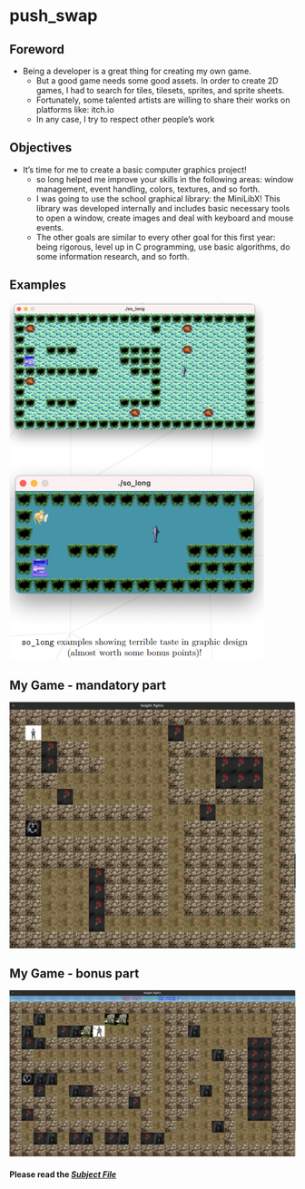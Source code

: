 # push_swap
## Foreword
- Being a developer is a great thing for creating my own game.
    - But a good game needs some good assets. In order to create 2D games, I had to search for tiles, tilesets, sprites, and sprite sheets.
    - Fortunately, some talented artists are willing to share their works on platforms like: itch.io
    - In any case, I try to respect other people’s work
## Objectives
- It’s time for me to create a basic computer graphics project!
    - so long helped me improve your skills in the following areas: window management, event handling, colors, textures, and so forth.
    - I was going to use the school graphical library: the MiniLibX! This library was developed internally and includes basic necessary tools to open a window, create images and deal with keyboard and mouse events.
    - The other goals are similar to every other goal for this first year: being rigorous, level up in C programming, use basic algorithms, do some information research, and so forth.
## Examples
![an image](examples.png)

## My Game - mandatory part
![an image](mandatory.png)
## My Game - bonus part
![an image](bonus.png)

#### Please read the [***Subject File***](https://cdn.intra.42.fr/pdf/pdf/68555/en.subject.pdf)